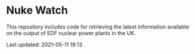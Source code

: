 # Nuke Watch

This repository includes code for retrieving the latest information available on the output of EDF nuclear power plants in the UK.

Last updated: 2021-05-11 19:13